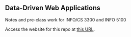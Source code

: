 ## Data-Driven Web Applications

Notes and pre-class work for INFO/CS 3300 and INFO 5100

Access the website for this repo at [this URL](https://jeffrz.github.io/info3300-fa2022/).
